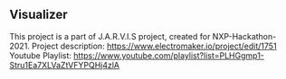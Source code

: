 ## Visualizer
This project is a part of J.A.R.V.I.S project, created for NXP-Hackathon-2021.
Project description: https://www.electromaker.io/project/edit/1751
Youtube Playlist: https://www.youtube.com/playlist?list=PLHGgmp1-Stru1Ea7XLVaZtVFYPQHj4zlA
